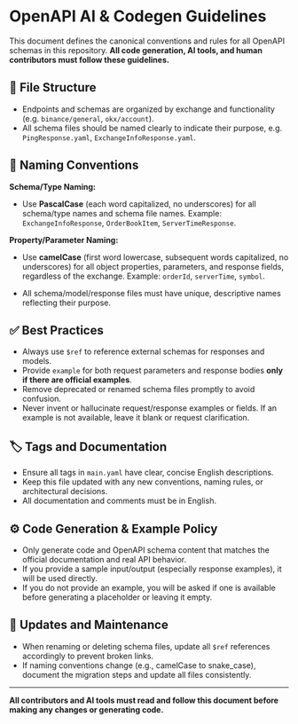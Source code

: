 # OpenAPI AI & Codegen Guidelines

This document defines the canonical conventions and rules for all OpenAPI schemas in this repository. **All code generation, AI tools, and human contributors must follow these guidelines.**

## 📁 File Structure

- Endpoints and schemas are organized by exchange and functionality (e.g. `binance/general`, `okx/account`).
- All schema files should be named clearly to indicate their purpose, e.g. `PingResponse.yaml`, `ExchangeInfoResponse.yaml`.

## 📝 Naming Conventions

**Schema/Type Naming:**

- Use **PascalCase** (each word capitalized, no underscores) for all schema/type names and schema file names. Example: `ExchangeInfoResponse`, `OrderBookItem`, `ServerTimeResponse`.

**Property/Parameter Naming:**

- Use **camelCase** (first word lowercase, subsequent words capitalized, no underscores) for all object properties, parameters, and response fields, regardless of the exchange. Example: `orderId`, `serverTime`, `symbol`.

- All schema/model/response files must have unique, descriptive names reflecting their purpose.

## ✅ Best Practices

- Always use `$ref` to reference external schemas for responses and models.
- Provide `example` for both request parameters and response bodies **only if there are official examples**.
- Remove deprecated or renamed schema files promptly to avoid confusion.
- Never invent or hallucinate request/response examples or fields. If an example is not available, leave it blank or request clarification.

## 🏷️ Tags and Documentation

- Ensure all tags in `main.yaml` have clear, concise English descriptions.
- Keep this file updated with any new conventions, naming rules, or architectural decisions.
- All documentation and comments must be in English.

## ⚙️ Code Generation & Example Policy

- Only generate code and OpenAPI schema content that matches the official documentation and real API behavior.
- If you provide a sample input/output (especially response examples), it will be used directly.
- If you do not provide an example, you will be asked if one is available before generating a placeholder or leaving it empty.

## 🔄 Updates and Maintenance

- When renaming or deleting schema files, update all `$ref` references accordingly to prevent broken links.
- If naming conventions change (e.g., camelCase to snake_case), document the migration steps and update all files consistently.

---

**All contributors and AI tools must read and follow this document before making any changes or generating code.**
